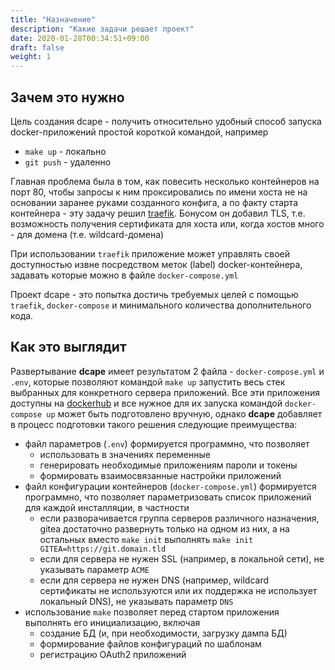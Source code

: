 ```yaml
---
title: "Назначение"
description: "Какие задачи решает проект"
date: 2020-01-28T00:34:51+09:00
draft: false
weight: 1
---
```


## Зачем это нужно

Цель создания dcape - получить относительно удобный способ запуска docker-приложений простой короткой командой, например

* `make up` - локально
* `git push` - удаленно

Главная проблема была в том, как повесить несколько контейнеров на порт 80, чтобы запросы к ним проксировались по имени хоста не на основании заранее руками созданного конфига, а по факту старта контейнера - эту задачу решил [traefik](https://traefik.io/).
Бонусом он добавил TLS, т.е. возможность получения сертификата для хоста или, когда хостов много - для домена (т.е. wildcard-домена)

При использовании `traefik` приложение может управлять своей доступностью извне посредством меток (label) docker-контейнера, задавать которые можно в файле `docker-compose.yml`

Проект dcape - это попытка достичь требуемых целей с помощью `traefik`, `docker-compose` и минимального количества дополнительного кода.

## Как это выглядит

Развертывание **dcape** имеет результатом 2 файла - `docker-compose.yml` и `.env`, которые позволяют командой `make up` запустить весь стек выбранных для конкретного сервера приложений. Все эти приложения доступны на [dockerhub](https://hub.docker.com/) и все нужное для их запуска командой `docker-compose up` может быть подготовлено вручную, однако **dcape** добавляет в процесс подготовки такого решения следующие преимущества:

* файл параметров (`.env`) формируется программно, что позволяет
  * использовать в значениях переменные
  * генерировать необходимые приложениям пароли и токены
  * формировать взаимосвязанные настройки приложений
* файл конфигурации контейнеров (`docker-compose.yml`) формируется программно, что позволяет параметризовать список приложений для каждой инсталляции, в частности
  * если разворачивается группа серверов различного назначения, gitea достаточно развернуть только на одном из них, а на остальных вместо `make init` выполнять `make init GITEA=https://git.domain.tld`
  * если для сервера не нужен SSL (например, в локальной сети), не указывать параметр `ACME`
  * если для сервера не нужен DNS (например, wildcard сертификаты не используются или их поддержка не использует локальный DNS), не указывать параметр `DNS`
* использование `make` позволяет перед стартом приложения выполнять его инициализацию, включая
  * создание БД (и, при необходимости, загрузку дампа БД)
  * формирование файлов конфигураций по шаблонам
  * регистрацию OAuth2 приложений
